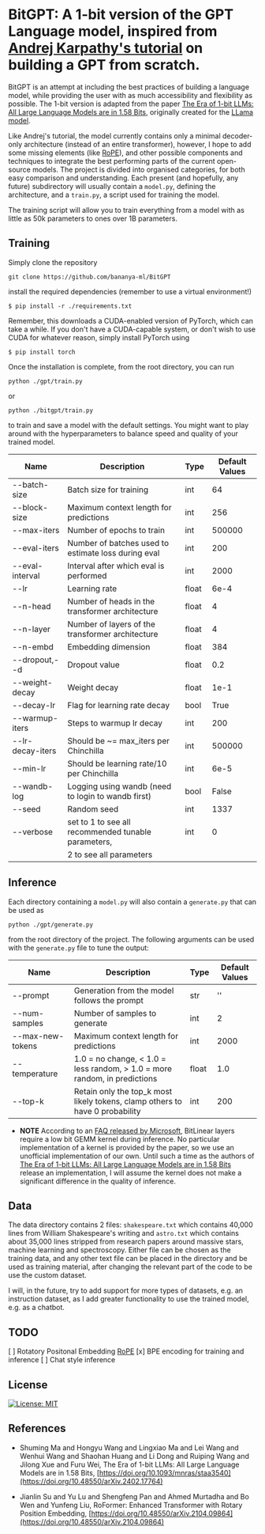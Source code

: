 # BitGPT: A 1-bit version of the GPT Language model, inspired from [Andrej Karpathy's tutorial](https://github.com/karpathy/nanoGPT) on building a GPT from scratch.

BitGPT is an attempt at including the best practices of building a language model, while providing the user with as much accessibility and flexibility as possible. The 1-bit version is adapted from the paper 
[The Era of 1-bit LLMs: All Large Language Models are in 1.58 Bits](https://arxiv.org/abs/2402.17764), originally created for the [LLama model](https://github.com/meta-llama/llama).

Like Andrej's tutorial, the model currently contains only a minimal decoder-only architecture (instead of an entire transformer), however, I hope to add some missing elements (like [RoPE](https://arxiv.org/abs/2104.09864)),
and other possible components and techniques to integrate the best performing parts of the current open-source models. The project is divided into organised categories, for both easy comparison and understanding. Each present (and hopefully, any future)
subdirectory will usually contain a `model.py`, defining the architecture, and a `train.py`, a script used for training the model. 

The training script will allow you to train everything from a model with as little as 50k parameters to ones over 1B parameters. 

## Training

Simply clone the repository

```
git clone https://github.com/bananya-ml/BitGPT
```

install the required dependencies (remember to use a virtual environment!)

```
$ pip install -r ./requirements.txt
```

Remember, this downloads a CUDA-enabled version of PyTorch, which can take a while. If you don't have a CUDA-capable system, or don't wish to use CUDA for whatever reason, simply install PyTorch using

```
$ pip install torch
```

Once the installation is complete, from the root directory, you can run

```
python ./gpt/train.py
```

or

```
python ./bitgpt/train.py
```

to train and save a model with the default settings. You might want to play around with the hyperparameters to balance speed and quality of your trained model.

| Name           | Description                                       |Type  | Default Values |
|----------------|---------------------------------------------------|------|----------------|
|--batch-size    |Batch size for training                            |int   |64              |
|--block-size    |Maximum context length for predictions             |int   |256             |
|--max-iters     |Number of epochs to train                          |int   |500000          |
|--eval-iters    |Number of batches used to estimate loss during eval|int   |200             |
|--eval-interval |Interval after which eval is performed             |int   |2000            |  
|--lr            |Learning rate                                      |float |6e-4            |
|--n-head        |Number of heads in the transformer architecture    |float |4               |
|--n-layer       |Number of layers of the transformer architecture   |float |4               |
|--n-embd        |Embedding dimension                                |float |384             |
|--dropout,--d   |Dropout value                                      |float |0.2             |
|--weight-decay  |Weight decay                                       |float |1e-1            |
|--decay-lr      |Flag for learning rate decay                       |bool  |True            |
|--warmup-iters  |Steps to warmup lr decay                           |int   |200             |
|--lr-decay-iters|Should be ~= max_iters per Chinchilla              |int   |500000          |
|--min-lr        |Should be learning rate/10 per Chinchilla          |int   |6e-5            |
|--wandb-log     |Logging using wandb (need to login to wandb first) |bool  |False           |
|--seed          |Random seed                                        |int   |1337            |
|--verbose       |set to 1 to see all recommended tunable parameters,|int   |0               |
|                |2 to see all parameters                            |      |                |


## Inference

Each directory containing a `model.py` will also contain a `generate.py` that can be used as 

```
python ./gpt/generate.py
```

from the root directory of the project. The following arguments can be used with the `generate.py` file to tune the output:

| Name           | Description                                                                |Type  | Default Values |
|----------------|----------------------------------------------------------------------------|------|----------------|
|--prompt        |Generation from the model follows the prompt                                |str   |''              |
|--num-samples   |Number of samples to generate                                               |int   |2               |
|--max-new-tokens|Maximum context length for predictions                                      |int   |2000            |
|--temperature   |1.0 = no change, < 1.0 = less random, > 1.0 = more random, in predictions   |float |1.0             |
|--top-k         |Retain only the top_k most likely tokens, clamp others to have 0 probability|int   |200             |


+ **NOTE** According to an [FAQ released by Microsoft](https://github.com/microsoft/unilm/blob/master/bitnet/The-Era-of-1-bit-LLMs__Training_Tips_Code_FAQ.pdf), BitLinear layers require a low bit GEMM kernel during inference. No particular implementation of a kernel is provided by the paper, so we use an unofficial implementation of our own. Until such a time as the authors of [The Era of 1-bit LLMs: All Large Language Models are in 1.58 Bits](https://arxiv.org/abs/2402.17764) release an implementation, I will assume the kernel does not make a significant difference in the quality of inference.

## Data

The data directory contains 2 files: `shakespeare.txt` which contains 40,000 lines from William Shakespeare's writing and `astro.txt` which contains about 35,000 lines stripped from research papers around massive stars,
machine learning and spectroscopy. Either file can be chosen as the training data, and any other text file can be placed in the directory and be used as training material, after changing the relevant part of the code
to be use the custom dataset.

I will, in the future, try to add support for more types of datasets, e.g. an instruction dataset, as I add greater functionality to use the trained model, e.g. as a chatbot. 


## TODO

[ ] Rotatory Positonal Embedding [RoPE](https://arxiv.org/abs/2104.09864)
[x] BPE encoding for training and inference
[ ] Chat style inference


## License

[![License: MIT](https://img.shields.io/badge/License-MIT-yellow.svg)](https://opensource.org/licenses/MIT)

## References

* <a id="Shuming2024"></a> Shuming Ma and Hongyu Wang and Lingxiao Ma and Lei Wang and Wenhui Wang and Shaohan Huang and Li Dong and Ruiping Wang and Jilong Xue and Furu Wei, The Era of 1-bit LLMs: All Large Language Models are in 1.58 Bits, [https://doi.org/10.1093/mnras/staa3540](https://doi.org/10.48550/arXiv.2402.17764)

* <a id="Jianlin2023"></a> Jianlin Su and Yu Lu and Shengfeng Pan and Ahmed Murtadha and Bo Wen and Yunfeng Liu, RoFormer: Enhanced Transformer with Rotary Position Embedding, [https://doi.org/10.48550/arXiv.2104.09864](https://doi.org/10.48550/arXiv.2104.09864)
